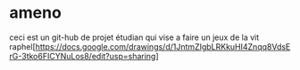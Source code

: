 # ameno

ceci est un git-hub de projet étudian qui vise a faire un jeux de la vit
raphel[https://docs.google.com/drawings/d/1JntmZIgbLRKkuHI4Znqq8VdsErG-3tko6FICYNuLos8/edit?usp=sharing]
